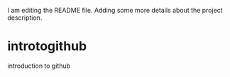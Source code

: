 I am editing the README file. Adding some more details about the project description.

# introtogithub
introduction to github
